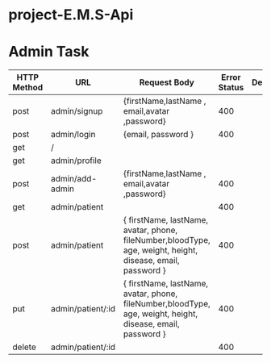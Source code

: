 # project-E.M.S-Api 
# Admin Task
| HTTP Method | URL |Request Body |  Error Status | Description |
|-------------|-----|-------------|---------------|-------------|
| post  | admin/signup| {firstName,lastName , email,avatar ,password} | 400 | |
| post     | admin/login | {email, password }| 400  |  |
| get |  / |    | |  |
| get | admin/profile |  | |  |
|post | admin/add-admin | {firstName,lastName , email,avatar ,password} | 400| |   |
| get | admin/patient |  | 400 |    |    |
| post | admin/patient| { firstName, lastName, avatar, phone, fileNumber,bloodType, age, weight, height, disease, email, password } |400 |    |
|put | admin/patient/:id | { firstName, lastName, avatar, phone, fileNumber,bloodType, age, weight, height, disease, email, password }| 400|   |
|delete | admin/patient/:id |  | 400 |    |    |   |

